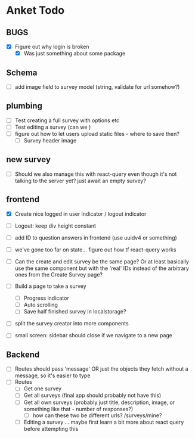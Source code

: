 # Anket Todo
## BUGS
- [x] Figure out why login is broken
  - [x] Was just something about some package

## Schema
- [ ] add image field to survey model (string, validate for url somehow?)

## plumbing
- [ ] Test creating a full survey with options etc
- [ ] Test editing a survey (can we )
- [ ] figure out how to let users upload static files - where to save then?
  - [ ] Survey header image

## new survey
- [ ] Should we also manage this with react-query even though it's not talking to the server yet? just await an empty survey?

## frontend
- [x] Create nice logged in user indicator / logout indicator
- [ ] Logout: keep div height constant

- [ ] add ID to question answers in frontend (use uuidv4 or something)

- [ ] we've gone too far on state... figure out how tf react-query works

- [ ] Can the create and edit survey be the same page? Or at least basically use the same component but with the 'real' IDs instead of the arbitrary ones from the Create Survey page?
- [ ] Build a page to take a survey
  - [ ] Progress indicator
  - [ ] Auto scrolling
  - [ ] Save half finished survey in localstorage?
- [ ] split the survey creator into more components
- [ ] small screen: sidebar should close if we navigate to a new page

## Backend
- [ ] Routes should pass 'message' OR just the objects they fetch without a message, so it's easier to type
- [ ] Routes
  - [ ] Get one survey
  - [ ] Get all surveys (final app should probably not have this)
  - [ ] Get all own surveys (probably just title, description, image, or something like that - number of responses?)
    - [ ] how can these two be different urls? /surveys/mine?
  - [ ] Editing a survey ... maybe first learn a bit more about react query before attempting this